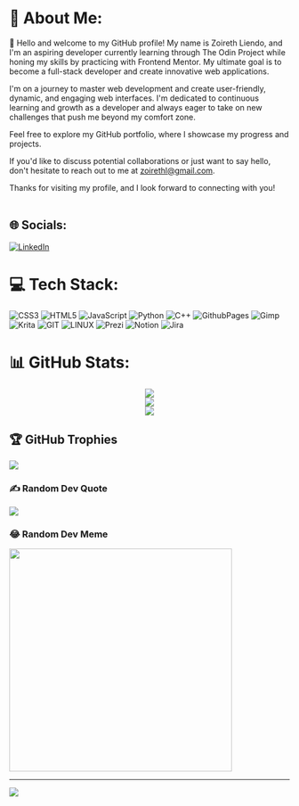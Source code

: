 # 💫 About Me:
🌱 Hello and welcome to my GitHub profile! My name is Zoireth Liendo, and I'm an aspiring developer currently learning through The Odin Project while honing my skills by practicing with Frontend Mentor. My ultimate goal is to become a full-stack developer and create innovative web applications.

I'm on a journey to master web development and create user-friendly, dynamic, and engaging web interfaces. I'm dedicated to continuous learning and growth as a developer and always eager to take on new challenges that push me beyond my comfort zone.

Feel free to explore my GitHub portfolio, where I showcase my progress and projects.

If you'd like to discuss potential collaborations or just want to say hello, don't hesitate to reach out to me at zoirethl@gmail.com.

Thanks for visiting my profile, and I look forward to connecting with you!<br><br>


## 🌐 Socials:
[![LinkedIn](https://img.shields.io/badge/LinkedIn-%230077B5.svg?logo=linkedin&logoColor=white)](https://linkedin.com/in/valentina-l-0b861b99) 

# 💻 Tech Stack:
![CSS3](https://img.shields.io/badge/css3-%231572B6.svg?style=for-the-badge&logo=css3&logoColor=white) 
![HTML5](https://img.shields.io/badge/html5-%23E34F26.svg?style=for-the-badge&logo=html5&logoColor=white) 
![JavaScript](https://img.shields.io/badge/javascript-%23323330.svg?style=for-the-badge&logo=javascript&logoColor=%23F7DF1E) 
![Python](https://img.shields.io/badge/python-3670A0?style=for-the-badge&logo=python&logoColor=ffdd54) 
![C++](https://img.shields.io/badge/c++-%2300599C.svg?style=for-the-badge&logo=c%2B%2B&logoColor=white) 
![GithubPages](https://img.shields.io/badge/github%20pages-121013?style=for-the-badge&logo=github&logoColor=white) 
![Gimp](https://img.shields.io/badge/Gimp-657D8B?style=for-the-badge&logo=gimp&logoColor=FFFFFF) 
![Krita](https://img.shields.io/badge/Krita-203759?style=for-the-badge&logo=krita&logoColor=EEF37B) 
![GIT](https://img.shields.io/badge/Git-fc6d26?style=for-the-badge&logo=git&logoColor=white) 
![LINUX](https://img.shields.io/badge/Linux-FCC624?style=for-the-badge&logo=linux&logoColor=black) 
![Prezi](https://img.shields.io/badge/Prezi-%23000000.svg?style=for-the-badge&logo=Prezi&logoColor=white) 
![Notion](https://img.shields.io/badge/Notion-%23000000.svg?style=for-the-badge&logo=notion&logoColor=white) 
![Jira](https://img.shields.io/badge/jira-%230A0FFF.svg?style=for-the-badge&logo=jira&logoColor=white)

# 📊 GitHub Stats:
<div align="center">
 <img src="https://github-readme-stats.vercel.app/api?username=zoirethl&theme=nightowl&hide_border=false&include_all_commits=false&count_private=false" /><br />
  <img src="https://github-readme-streak-stats.herokuapp.com/?user=zoirethl&theme=nightowl&hide_border=false" /><br />
  <img src="https://github-readme-stats.vercel.app/api/top-langs/?username=zoirethl&theme=nightowl&hide_border=false&include_all_commits=false&count_private=false&layout=compact" />
</div>

## 🏆 GitHub Trophies
![](https://github-profile-trophy.vercel.app/?username=zoirethl&theme=onedark&no-frame=true&no-bg=true&margin-w=4)

### ✍️ Random Dev Quote
![](https://quotes-github-readme.vercel.app/api?type=horizontal&theme=tokyonight)

### 😂 Random Dev Meme
<img src='https://randommeme-five.vercel.app/' style="height: 400px;"/>

---
[![](https://visitcount.itsvg.in/api?id=zoirethl&icon=7&color=6)](https://visitcount.itsvg.in)

<!-- Proudly created with GPRM ( https://gprm.itsvg.in ) -->
